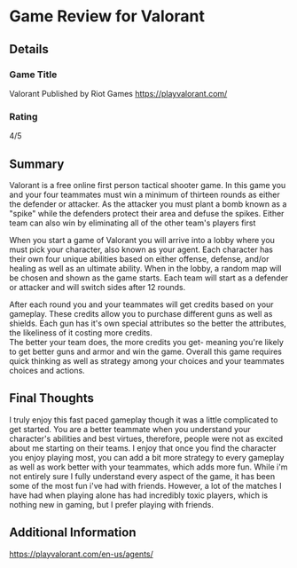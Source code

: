 # Game Review for Valorant
## Details

### Game Title

Valorant
Published by Riot Games
https://playvalorant.com/
### Rating

4/5

## Summary

Valorant is a free online first person tactical shooter game. In this game you and your four teammates must
win a minimum of thirteen rounds as either the defender or attacker. As the attacker you must plant a bomb
known as a "spike" while the defenders protect their area and defuse the spikes. Either team can also win by eliminating all of
the other team's players first

When you start a game of Valorant you will arrive into a lobby where you must pick your character, also known as your agent. Each character has their
own four unique abilities based on either offense, defense, and/or healing as well as an ultimate ability. 
When in the lobby, a random map will be chosen and shown as the game starts. 
Each team will start as a defender or attacker and will switch sides after 12 rounds.

After each round you and your teammates will get credits based on your gameplay. These credits allow you to purchase different guns 
as well as shields. Each gun has it's own special attributes so the better the attributes, the likeliness of it costing more credits.  
The better your team does, the more credits you get- meaning you're likely to get better guns and armor and win the game.
Overall this game requires quick thinking as well as strategy among your choices and your teammates choices and actions.

## Final Thoughts

I truly enjoy this fast paced gameplay though it was a little complicated to get started. You are a better teammate when you understand
your character's abilities and best virtues, therefore, people were not as excited about me starting on their teams. I enjoy that once
you find the character you enjoy playing most, you can add a bit more strategy to every gameplay as well as work better with
your teammates, which adds more fun. While i'm not entirely sure I fully understand every aspect of the game, it has been some of the most
fun i've had with friends. However, a lot of the matches I have had when playing alone has had incredibly toxic players, which is nothing new in
gaming, but I prefer playing with friends.


## Additional Information

https://playvalorant.com/en-us/agents/
